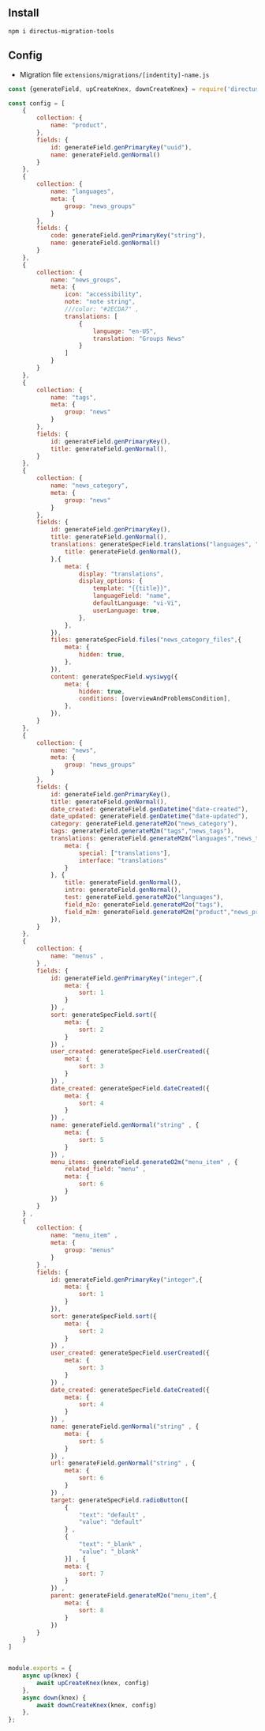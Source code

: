 ## Install
```npm i directus-migration-tools```

## Config

- Migration file ```extensions/migrations/[indentity]-name.js```

```js
const {generateField, upCreateKnex, downCreateKnex} = require('directus-migration-tools')

const config = [
    {
        collection: {
            name: "product",
        },
        fields: {
            id: generateField.genPrimaryKey("uuid"),
            name: generateField.genNormal()
        }
    },
    {
        collection: {
            name: "languages",
            meta: {
                group: "news_groups"
            }
        },
        fields: {
            code: generateField.genPrimaryKey("string"),
            name: generateField.genNormal()
        }
    },
    {
        collection: {
            name: "news_groups",
            meta: {
                icon: "accessibility",
                note: "note string",
                ///color: "#2ECDA7" ,
                translations: [
                    {
                        language: "en-US",
                        translation: "Groups News"
                    }
                ]
            }
        }
    },
    {
        collection: {
            name: "tags",
            meta: {
                group: "news"
            }
        },
        fields: {
            id: generateField.genPrimaryKey(),
            title: generateField.genNormal(),
        }
    },
    {
        collection: {
            name: "news_category",
            meta: {
                group: "news"
            }
        },
        fields: {
            id: generateField.genPrimaryKey(),
            title: generateField.genNormal(),
            translations: generateSpecField.translations("languages", "projects_categories_translations",{
                title: generateField.genNormal(),
            },{
				meta: {
					display: "translations",
					display_options: {
						template: "{{title}}",
						languageField: "name",
						defaultLanguage: "vi-Vi",
						userLanguage: true,
					},
				},
            }),
			files: generateSpecField.files("news_category_files",{
				meta: {
					hidden: true,
				},
			}),
			content: generateSpecField.wysiwyg({
				meta: {
					hidden: true,
					conditions: [overviewAndProblemsCondition],
				},
			}),
        }
    },
    {
        collection: {
            name: "news",
            meta: {
                group: "news_groups"
            }
        },
        fields: {
            id: generateField.genPrimaryKey(),
            title: generateField.genNormal(),
            date_created: generateField.genDatetime("date-created"),
            date_updated: generateField.genDatetime("date-updated"),
            category: generateField.generateM2o("news_category"),
            tags: generateField.generateM2m("tags","news_tags"),
            translations: generateField.generateM2m("languages","news_translations", {
                meta: {
                    special: ["translations"],
                    interface: "translations"
                }
            }, {
                title: generateField.genNormal(),
                intro: generateField.genNormal(),
                test: generateField.generateM2o("languages"),
                field_m2o: generateField.generateM2o("tags"),
                field_m2m: generateField.generateM2m("product","news_product_related")
            }),
        }
    },
	{
		collection: {
			name: "menus" ,
		} ,
		fields: {
			id: generateField.genPrimaryKey("integer",{
				meta: {
					sort: 1
				}
			}) ,
			sort: generateSpecField.sort({
				meta: {
					sort: 2
				}
			}) ,
			user_created: generateSpecField.userCreated({
				meta: {
					sort: 3
				}
			}) ,
			date_created: generateSpecField.dateCreated({
				meta: {
					sort: 4
				}
			}) ,
			name: generateField.genNormal("string" , {
				meta: {
					sort: 5
				}
			}) ,
			menu_items: generateField.generateO2m("menu_item" , {
				related_field: "menu" ,
				meta: {
					sort: 6
				}
			})
		}
	} ,
	{
		collection: {
			name: "menu_item" ,
			meta: {
				group: "menus"
			}
		} ,
		fields: {
			id: generateField.genPrimaryKey("integer",{
				meta: {
					sort: 1
				}
			}),
			sort: generateSpecField.sort({
				meta: {
					sort: 2
				}
			}) ,
			user_created: generateSpecField.userCreated({
				meta: {
					sort: 3
				}
			}) ,
			date_created: generateSpecField.dateCreated({
				meta: {
					sort: 4
				}
			}) ,
			name: generateField.genNormal("string" , {
				meta: {
					sort: 5
				}
			}) ,
			url: generateField.genNormal("string" , {
				meta: {
					sort: 6
				}
			}) ,
			target: generateSpecField.radioButton([
				{
					"text": "default" ,
					"value": "default"
				} ,
				{
					"text": "_blank" ,
					"value": "_blank"
				}] , {
				meta: {
					sort: 7
				}
			}) ,
			parent: generateField.generateM2o("menu_item",{
				meta: {
					sort: 8
				}
			})
		}
	}
]


module.exports = {
    async up(knex) {
        await upCreateKnex(knex, config)
    },
    async down(knex) {
        await downCreateKnex(knex, config)
    },
};
```
